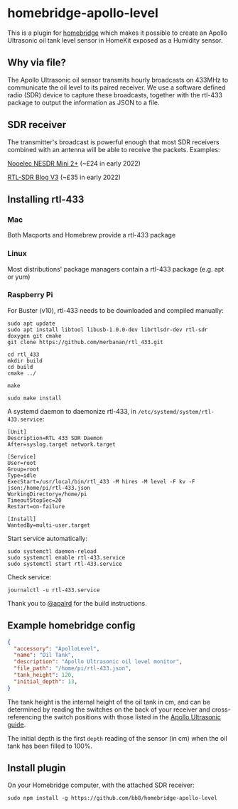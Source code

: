 # homebridge-apollo-level

This is a plugin for [homebridge](https://github.com/nfarina/homebridge) which makes it possible to create an Apollo Ultrasonic oil tank level sensor in HomeKit exposed as a Humidity sensor.

## Why via file?

The Apollo Ultrasonic oil sensor transmits hourly broadcasts on 433MHz to communicate the oil level to its paired receiver.
We use a software defined radio (SDR) device to capture these broadcasts, together with the rtl-433 package to output the information as JSON to a file.

## SDR receiver

The transmitter's broadcast is powerful enough that most SDR receivers combined with an antenna will be able
to receive the packets. Examples:

[Nooelec NESDR Mini 2+](https://smile.amazon.co.uk/gp/product/B00VZ1AWQA/r) (~£24 in early 2022)

[RTL-SDR Blog V3](https://smile.amazon.co.uk/gp/product/B011HVUEME/r) (~£35 in early 2022)

## Installing rtl-433

### Mac
Both Macports and Homebrew provide a rtl-433 package

### Linux
Most distributions' package managers contain a rtl-433 package (e.g. apt or yum)

### Raspberry Pi
For Buster (v10), rtl-433 needs to be downloaded and compiled manually:

```
sudo apt update
sudo apt install libtool libusb-1.0.0-dev librtlsdr-dev rtl-sdr doxygen git cmake
git clone https://github.com/merbanan/rtl_433.git

cd rtl_433
mkdir build
cd build
cmake ../

make

sudo make install
```

A systemd daemon to daemonize rtl-433, in `/etc/systemd/system/rtl-433.service`:
```
[Unit]
Description=RTL 433 SDR Daemon
After=syslog.target network.target

[Service]
User=root
Group=root
Type=idle
ExecStart=/usr/local/bin/rtl_433 -M hires -M level -F kv -F json:/home/pi/rtl-433.json
WorkingDirectory=/home/pi
TimeoutStopSec=20
Restart=on-failure

[Install]
WantedBy=multi-user.target
```

Start service automatically:
```
sudo systemctl daemon-reload
sudo systemctl enable rtl-433.service
sudo systemctl start rtl-433.service
```

Check service:
```
journalctl -u rtl-433.service
```

Thank you to [@apalrd](https://www.apalrd.net/posts/2021/rtl433/) for the build instructions.

## Example homebridge config

```json
{
  "accessory": "ApolloLevel",
  "name": "Oil Tank",
  "description": "Apollo Ultrasonic oil level monitor",
  "file_path": "/home/pi/rtl-433.json",
  "tank_height": 120,
  "initial_depth": 13,
}
```

The tank height is the internal height of the oil tank in cm, and can be determined by reading the switches on the
back of your receiver and cross-referencing the switch positions with those listed in the [Apollo Ultrasonic guide](https://dunravensystems.com/wp-content/uploads/2018/09/apollo-standard-oil-level-monitor-instructions-2015.pdf).

The initial depth is the first `depth` reading of the sensor (in cm) when the oil tank has been filled to 100%.

## Install plugin
On your Homebridge computer, with the attached SDR receiver:
```
sudo npm install -g https://github.com/bb8/homebridge-apollo-level
```